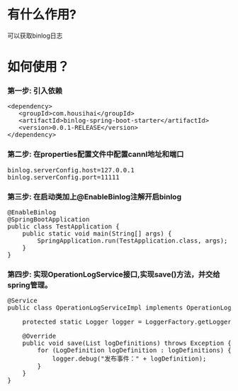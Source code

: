 # 有什么作用?
  可以获取binlog日志
  
# 如何使用？</h1>
### 第一步: 引入依赖
      
<pre>
&#60;dependency&#62;
   &#60;groupId&#62;com.housihai&#60;/groupId&#62;
   &#60;artifactId&#62;binlog-spring-boot-starter&#60;/artifactId&#62;
   &#60;version&#62;0.0.1-RELEASE&#60;/version&#62;
&#60;/dependency&#62;
</pre>

### 第二步: 在properties配置文件中配置cannl地址和端口
<pre>
binlog.serverConfig.host=127.0.0.1
binlog.serverConfig.port=11111
</pre>

### 第三步: 在启动类加上@EnableBinlog注解开启binlog   
<pre>
@EnableBinlog
@SpringBootApplication
public class TestApplication {
	public static void main(String[] args) {
		SpringApplication.run(TestApplication.class, args);
	}
}
</pre>

### 第四步: 实现OperationLogService接口,实现save()方法，并交给spring管理。       
<pre>
@Service
public class OperationLogServiceImpl implements OperationLogService {

	protected static Logger logger = LoggerFactory.getLogger(OperationLogServiceImpl.class);

	@Override
	public void save(List<LogDefinition> logDefinitions) throws Exception {
		for (LogDefinition logDefinition : logDefinitions) {
			logger.debug("发布事件：" + logDefinition);
		}
	}
}
</pre>

